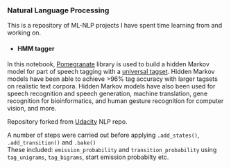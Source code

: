 ### Natural Language Processing    
This is a repository of ML-NLP projects I have spent time learning from and working on.    

- #### HMM tagger

In this notebook, [Pomegranate](https://github.com/jmschrei/pomegranate) library is used to build a hidden Markov model for part of speech tagging with a [universal tagset](http://www.petrovi.de/data/universal.pdf). Hidden Markov models have been able to achieve >96% tag accuracy with larger tagsets on realistic text corpora. Hidden Markov models have also been used for speech recognition and speech generation, machine translation, gene recognition for bioinformatics, and human gesture recognition for computer vision, and more.   

Repository forked from [Udacity](https://github.com/Udacity) NLP repo.

A number of steps were carried out before applying `.add_states()`, `.add_transition()` and `.bake()`    
These included:
`emission_probability` and `transition_probability` using `tag_unigrams`, `tag_bigrams`, start emission probabilty etc.
